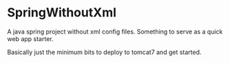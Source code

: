 SpringWithoutXml
================

A java spring project without xml config files. Something to serve as a quick web app starter.

Basically just the minimum bits to deploy to tomcat7 and get started.
